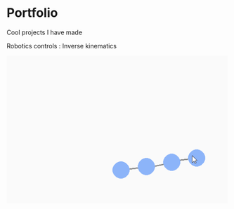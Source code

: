 # Portfolio
Cool projects I have made


Robotics controls : Inverse kinematics

![alt text](https://github.com/Gucciimad/Portfolio/blob/main/inv_kin.gif?raw=true)
